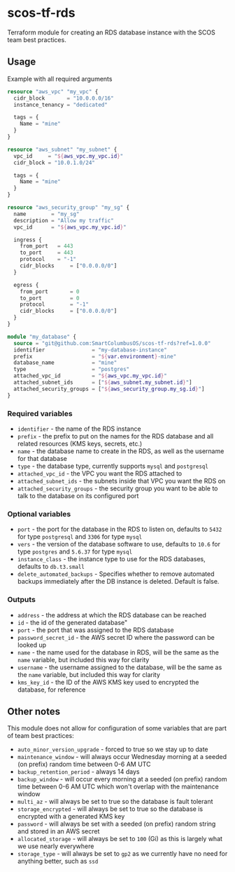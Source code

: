 # scos-tf-rds

Terraform module for creating an RDS database instance with the SCOS team best practices.

## Usage

Example with all required arguments

```terraform
resource "aws_vpc" "my_vpc" {
  cidr_block       = "10.0.0.0/16"
  instance_tenancy = "dedicated"

  tags = {
    Name = "mine"
  }
}

resource "aws_subnet" "my_subnet" {
  vpc_id     = "${aws_vpc.my_vpc.id}"
  cidr_block = "10.0.1.0/24"

  tags = {
    Name = "mine"
  }
}

resource "aws_security_group" "my_sg" {
  name        = "my_sg"
  description = "Allow my traffic"
  vpc_id      = "${aws_vpc.my_vpc.id}"

  ingress {
    from_port   = 443
    to_port     = 443
    protocol    = "-1"
    cidr_blocks     = ["0.0.0.0/0"]
  }

  egress {
    from_port       = 0
    to_port         = 0
    protocol        = "-1"
    cidr_blocks     = ["0.0.0.0/0"]
  }
}

module "my_database" {
  source = "git@github.com:SmartColumbusOS/scos-tf-rds?ref=1.0.0"
  identifier               = "my-database-instance"
  prefix                   = "${var.environment}-mine"
  database_name            = "mine"
  type                     = "postgres"
  attached_vpc_id          = "${aws_vpc.my_vpc.id}"
  attached_subnet_ids      = ["${aws_subnet.my_subnet.id}"]
  attached_security_groups = ["${aws_security_group.my_sg.id}"]
}
```

### Required variables

- `identifier` - the name of the RDS instance
- `prefix` - the prefix to put on the names for the RDS database and all related resources (KMS keys, secrets, etc.)
- `name` - the database name to create in the RDS, as well as the username for that database
- `type` - the database type, currently supports `mysql` and `postgresql`
- `attached_vpc_id` - the VPC you want the RDS attached to
- `attached_subnet_ids` - the subnets inside that VPC you want the RDS on
- `attached_security_groups` - the security group you want to be able to talk to the database on its configured port

### Optional variables

- `port` - the port for the database in the RDS to listen on, defaults to `5432` for type `postgresql` and `3306` for type `mysql`
- `vers` - the version of the database software to use, defaults to `10.6` for type `postgres` and `5.6.37` for type `mysql`
- `instance_class` - the instance type to use for the RDS databases, defaults to `db.t3.small`
- `delete_automated_backups` - Specifies whether to remove automated backups immediately after the DB instance is deleted. Default is false.

### Outputs

- `address` - the address at which the RDS database can be reached
- `id` - the id of the generated database"
- `port` - the port that was assigned to the RDS database
- `password_secret_id` - the AWS secret ID where the password can be looked up
- `name` - the name used for the database in RDS, will be the same as the `name` variable, but included this way for clarity
- `username` - the username assigned to the database, will be the same as the `name` variable, but included this way for clarity
- `kms_key_id` - the ID of the AWS KMS key used to encrypted the database, for reference

## Other notes

This module does not allow for configuration of some variables that are part of team best practices:

- `auto_minor_version_upgrade` - forced to true so we stay up to date
- `maintenance_window` - will always occur Wednesday morning at a seeded (on prefix) random time between 0-6 AM UTC
- `backup_retention_period` - always 14 days
- `backup_window` - will occur every morning at a seeded (on prefix) random time between 0-6 AM UTC which won't overlap with the maintenance window
- `multi_az` - will always be set to true so the database is fault tolerant
- `storage_encrypted` - will always be set to true so the database is encrypted with a generated KMS key
- `password` - will always be set with a seeded (on prefix) random string and stored in an AWS secret
- `allocated_storage` - will always be set to `100` (Gi) as this is largely what we use nearly everywhere
- `storage_type` - will always be set to `gp2` as we currently have no need for anything better, such as `ssd`

